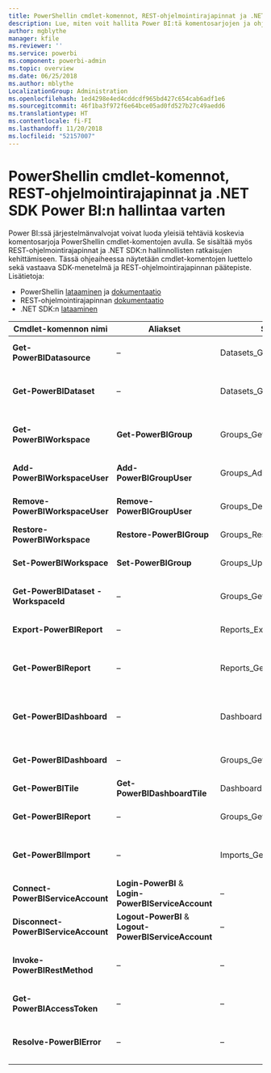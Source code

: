 ```yaml
---
title: PowerShellin cmdlet-komennot, REST-ohjelmointirajapinnat ja .NET SDK:t järjestelmänvalvojille
description: Lue, miten voit hallita Power BI:tä komentosarjojen ja ohjelmointirajapintojen avulla.
author: mgblythe
manager: kfile
ms.reviewer: ''
ms.service: powerbi
ms.component: powerbi-admin
ms.topic: overview
ms.date: 06/25/2018
ms.author: mblythe
LocalizationGroup: Administration
ms.openlocfilehash: 1ed4298e4ed4cddcdf965bd427c654cab6adf1e6
ms.sourcegitcommit: 46f1ba3f972f6e64bce05ad0fd527b27c49aedd6
ms.translationtype: HT
ms.contentlocale: fi-FI
ms.lasthandoff: 11/20/2018
ms.locfileid: "52157007"
---
```

# <a name="powershell-cmdlets-rest-apis-and-net-sdk-for-power-bi-administration"></a>PowerShellin cmdlet-komennot, REST-ohjelmointirajapinnat ja .NET SDK Power BI:n hallintaa varten
Power BI:ssä järjestelmänvalvojat voivat luoda yleisiä tehtäviä koskevia komentosarjoja PowerShellin cmdlet-komentojen avulla. Se sisältää myös REST-ohjelmointirajapinnat ja .NET SDK:n hallinnollisten ratkaisujen kehittämiseen. Tässä ohjeaiheessa näytetään cmdlet-komentojen luettelo sekä vastaava SDK-menetelmä ja REST-ohjelmointirajapinnan päätepiste. Lisätietoja:

- PowerShellin [lataaminen](https://www.powershellgallery.com/packages/MicrosoftPowerBIMgmt/) ja [dokumentaatio](https://docs.microsoft.com/powershell/power-bi/overview?view=powerbi-ps)
- REST-ohjelmointirajapinnan [dokumentaatio](https://docs.microsoft.com/rest/api/power-bi/admin)
- .NET SDK:n [lataaminen](https://www.nuget.org/packages/Microsoft.PowerBI.Api/)

| **Cmdlet-komennon nimi** | **Aliakset** | **SDK-menetelmä** | **REST-ohjelmointirajapinnan päätepiste** | **Kuvaus** |
| --- | --- | --- | --- | --- |
| **Get-PowerBIDatasource** | – | Datasets\_GetDataSourcesAsAdmin | /v1.0/myorg/admin/datasets/{datasetkey}/datasources | Hakee tietolähteitä annetulle tietojoukolle. |
| **Get-PowerBIDataset** | – | Datasets\_GetDatasetsAsAdmin | /v1.0/myorg/admin/datasets | Hakee tietojoukkojen täydellisen luettelon Power BI -vuokraajassa. |
| **Get-PowerBIWorkspace** | **Get-PowerBIGroup** | Groups\_GetGroupsAsAdmin | /v1.0/myorg/admin/groups | Hakee työtilojen täydellisen luettelon Power BI -vuokraajassa. |
| **Add-PowerBIWorkspaceUser** | **Add-PowerBIGroupUser** |Groups\_AddUserAsAdmin | /v1.0/myorg/admin/groups/{groupId}/users | Lisää käyttäjän jäsenenä tiettyyn työtilaan. |
| **Remove-PowerBIWorkspaceUser** | **Remove-PowerBIGroupUser** | Groups\_DeleteUserAsAdmin | /v1.0/myorg/admin/groups/{groupId}/users/{user} | Poistaa käyttäjän tietyn työtilan jäsenluettelosta. |
| **Restore-PowerBIWorkspace** |**Restore-PowerBIGroup** | Groups\_RestoreDeletedGroupAsAdmin | /v1.0/myorg/admin/groups/{groupId}/restore | Palauttaa poistetun työtilan. |
| **Set-PowerBIWorkspace** |**Set-PowerBIGroup** | Groups\_UpdateGroupAsAdmin | /v1.0/myorg/admin/groups/{groupId} | Päivittää tietyn työtilan ominaisuudet. |
| **Get-PowerBIDataset -WorkspaceId** | – | Groups\_GetDatasetsAsAdmin | /v1.0/myorg/admin/groups/{group\_id}/datasets | Hakee tietyssä työtilassa olevat tietojoukot. |
| **Export-PowerBIReport** | – | Reports\_ExportReportAsAdmin | – | Vie tietyn raportin paikalliseen tiedostoon. |
| **Get-PowerBIReport** | – | Reports\_GetReportsAsAdmin | /v1.0/myorg/admin/reports | Hakee raporttien täydellisen luettelon Power BI -vuokraajassa. |
| **Get-PowerBIDashboard** | – | Dashboards\_GetDashboardsAsAdmin | /v1.0/myorg/admin/dashboards | Hakee koontinäyttöjen täydellisen luettelon Power BI -vuokraajassa. |
| **Get-PowerBIDashboard** | – | Groups\_GetDashboardsAsAdmin | /v1.0/myorg/admin/groups/{group\_id}/dashboards | Hakee tietyssä työtilassa olevat koontinäytöt. |
| **Get-PowerBITile** | **Get-PowerBIDashboardTile** | Dashboards\_GetTilesAsAdmin | /v1.0/myorg/admin/dashboards/{dashboard\_id}/tiles | Hakee tietyn koontinäytön ruudut. |
| **Get-PowerBIReport** | – | Groups\_GetReportsAsAdmin | /v1.0/myorg/admin/groups/{group\_id}/reports | Hakee tietyssä työtilassa olevat raportit. |
| **Get-PowerBIImport** | – | Imports\_GetImportsAsAdmin | /v1.0/myorg/admin/imports | Hakee tuontien täydellisen luettelon Power BI -vuokraajassa. |
| **Connect-PowerBIServiceAccount** | **Login-PowerBI** &  **Login-PowerBIServiceAccount** | – | – | Kirjaudu sisään Power BI:hin ja aloita istunto. |
| **Disconnect-PowerBIServiceAccount** | **Logout-PowerBI** & **Logout-PowerBIServiceAccount** | – | – | Kirjaudu ulos Power BI:stä ja sulje nykyinen istunto. |
| **Invoke-PowerBIRestMethod**| – | – | – | Lähetä satunnaisia REST-ohjelmointirajapinnan kutsuja Power BI:hin. |
| **Get-PowerBIAccessToken**| – | – | – | Hanki Power BI -käyttöoikeustietue istunnossa. |
| **Resolve-PowerBIError**| – | – | – | Hanki tarkat virhetiedot epäonnistuneista cmdlet-kutsuista. |
